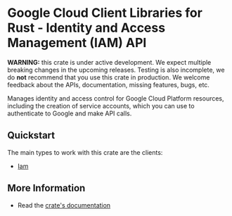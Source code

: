 # Google Cloud Client Libraries for Rust - Identity and Access Management (IAM) API

<!-- Code generated by sidekick. DO NOT EDIT. -->

**WARNING:** this crate is under active development. We expect multiple breaking
changes in the upcoming releases. Testing is also incomplete, we do **not**
recommend that you use this crate in production. We welcome feedback about the
APIs, documentation, missing features, bugs, etc.

Manages identity and access control for Google Cloud Platform resources,
including the creation of service accounts, which you can use to
authenticate to Google and make API calls.

## Quickstart

The main types to work with this crate are the clients:

* [Iam]

## More Information

* Read the [crate's documentation](https://docs.rs/google-cloud-iam-admin-v1/latest/google-cloud-iam-admin-v1)

[Iam]: https://docs.rs/google-cloud-iam-admin-v1/latest/google_cloud_iam_admin_v1/client/struct.Iam.html

